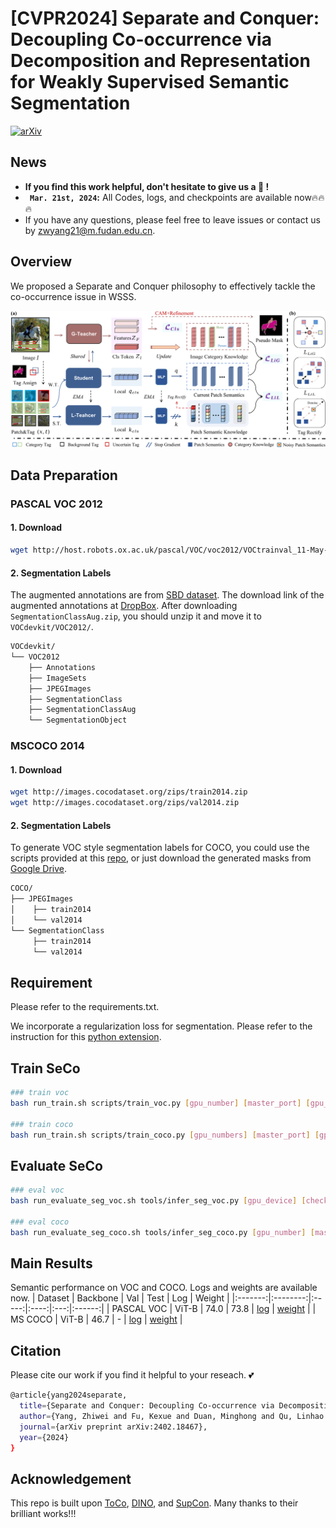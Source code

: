 # [CVPR2024] Separate and Conquer: Decoupling Co-occurrence via Decomposition and Representation for Weakly Supervised Semantic Segmentation
[![arXiv](https://img.shields.io/badge/arXiv-2303.02506-b31b1b.svg)](http://arxiv.org/abs/2402.18467)


## News

* **If you find this work helpful, don't hesitate to give us a :star2: !**
* **` Mar. 21st, 2024`:** All Codes, logs, and checkpoints are available now🔥🔥🔥
* If you have any questions, please feel free to leave issues or contact us by zwyang21@m.fudan.edu.cn.

## Overview
We proposed a Separate and Conquer philosophy to effectively tackle the co-occurrence issue in WSSS. 
<p align="middle">
<img src="/sources/main_fig.png" alt="SeCo pipeline" width="1200px">
</p>


## Data Preparation

### PASCAL VOC 2012

#### 1. Download

``` bash
wget http://host.robots.ox.ac.uk/pascal/VOC/voc2012/VOCtrainval_11-May-2012.tar
```
#### 2. Segmentation Labels

The augmented annotations are from [SBD dataset](http://home.bharathh.info/pubs/codes/SBD/download.html). The download link of the augmented annotations at
[DropBox](https://www.dropbox.com/s/oeu149j8qtbs1x0/SegmentationClassAug.zip?dl=0). After downloading ` SegmentationClassAug.zip `, you should unzip it and move it to `VOCdevkit/VOC2012/`. 

``` bash
VOCdevkit/
└── VOC2012
    ├── Annotations
    ├── ImageSets
    ├── JPEGImages
    ├── SegmentationClass
    ├── SegmentationClassAug
    └── SegmentationObject
```

### MSCOCO 2014

#### 1. Download
``` bash
wget http://images.cocodataset.org/zips/train2014.zip
wget http://images.cocodataset.org/zips/val2014.zip
```

#### 2. Segmentation Labels

To generate VOC style segmentation labels for COCO, you could use the scripts provided at this [repo](https://github.com/alicranck/coco2voc), or just download the generated masks from [Google Drive](https://drive.google.com/file/d/147kbmwiXUnd2dW9_j8L5L0qwFYHUcP9I/view?usp=share_link).

``` bash
COCO/
├── JPEGImages
│    ├── train2014
│    └── val2014
└── SegmentationClass
     ├── train2014
     └── val2014
```

## Requirement

Please refer to the requirements.txt. 

We incorporate a regularization loss for segmentation. Please refer to the instruction for this [python extension](https://github.com/meng-tang/rloss/tree/master/pytorch#build-python-extension-module).

## Train SeCo
``` bash
### train voc
bash run_train.sh scripts/train_voc.py [gpu_number] [master_port] [gpu_device] train_voc

### train coco
bash run_train.sh scripts/train_coco.py [gpu_numbers] [master_port] [gpu_devices] train_coco
```

## Evaluate SeCo
``` bash
### eval voc
bash run_evaluate_seg_voc.sh tools/infer_seg_voc.py [gpu_device] [checkpoint_path]

### eval coco
bash run_evaluate_seg_coco.sh tools/infer_seg_coco.py [gpu_number] [master_port] [gpu_device] [checkpoint_path]
```

## Main Results
Semantic performance on VOC and COCO. Logs and weights are available now.
| Dataset | Backbone |  Val  | Test | Log | Weight |
|:-------:|:--------:|:-----:|:----:|:---:|:------:|
|   PASCAL VOC   |   ViT-B  | 74.0  | 73.8 | [log](https://drive.google.com/file/d/1C84BBbj7_vHVFL_tS0wFk3TdU-PfLdlp/view?usp=sharing) | [weight](https://drive.google.com/file/d/1m5Yezcs1EPUuyJq1U_W0WuyPNj2Me4wT/view?usp=sharing)       |
|   MS COCO  |   ViT-B  |  46.7 |   -  | [log](https://drive.google.com/file/d/1eBx9ESGa-pZI8sK41auXYfZsywTS3r5I/view?usp=sharing) | [weight](https://drive.google.com/file/d/1XpazzVBmSMwFsa7ei_Av22PGKA7pq7V0/view?usp=sharing)       |

## Citation 
Please cite our work if you find it helpful to your reseach. :two_hearts:
```bash
@article{yang2024separate,
  title={Separate and Conquer: Decoupling Co-occurrence via Decomposition and Representation for Weakly Supervised Semantic Segmentation},
  author={Yang, Zhiwei and Fu, Kexue and Duan, Minghong and Qu, Linhao and Wang, Shuo and Song, Zhijian},
  journal={arXiv preprint arXiv:2402.18467},
  year={2024}
}
```


## Acknowledgement
This repo is built upon [ToCo](https://github.com/rulixiang/ToCo), [DINO](https://github.com/facebookresearch/dino), and [SupCon](https://github.com/HobbitLong/SupContrast.git). Many thanks to their brilliant works!!!
